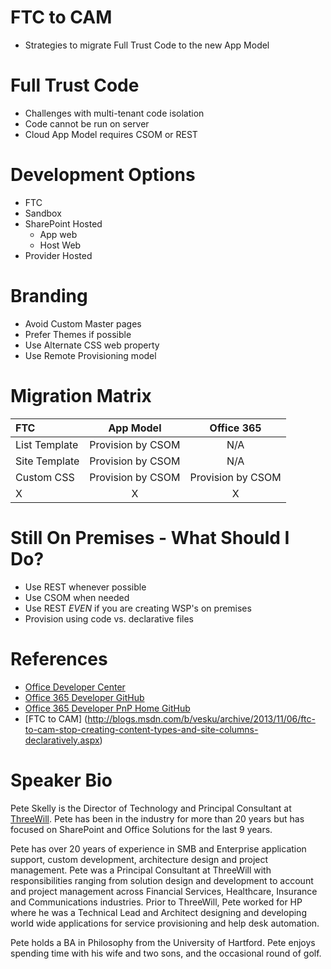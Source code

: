FTC to CAM
==============
 - Strategies to migrate Full Trust Code to the new App Model



Full Trust Code
===============
- Challenges with multi-tenant code isolation
- Code cannot be run on server
- Cloud App Model requires CSOM or REST



Development Options
===================
- FTC
- Sandbox
- SharePoint Hosted
    - App web
    - Host Web
- Provider Hosted



Branding
=================
- Avoid Custom Master pages
- Prefer Themes if possible
- Use Alternate CSS web property
- Use Remote Provisioning model



Migration Matrix
=================
| FTC           | App Model     | Office 365  |
| :------------- |:-------------:| :-----:|
| List Template      | Provision by CSOM | N/A|
| Site Template      | Provision by CSOM      |   N/A |
| Custom CSS | Provision by CSOM      |    Provision by CSOM |
| X|X|X|



Still On Premises - What Should I Do?
========================
- Use REST whenever possible
- Use CSOM when needed
- Use REST *EVEN* if you are creating WSP's on premises
- Provision using code vs. declarative files



References
=================
- [Office Developer Center](http://dev.office.com/)
- [Office 365 Developer GitHub](https://github.com/OfficeDev/PnP)
- [Office 365 Developer PnP Home GitHub](https://github.com/OfficeDev/PnP)
- [FTC to CAM] (http://blogs.msdn.com/b/vesku/archive/2013/11/06/ftc-to-cam-stop-creating-content-types-and-site-columns-declaratively.aspx)



Speaker Bio
==============
Pete Skelly is the Director of Technology and Principal Consultant at [ThreeWill](http://www.threewill.com/).
Pete has been in the industry for more than 20 years but has focused on SharePoint and Office
Solutions for the last 9 years.

Pete has over 20 years of experience in SMB and Enterprise application support, custom development, architecture design and project management.
Pete was a Principal Consultant at ThreeWill with responsibilities ranging from solution design and development to account and project management across Financial Services, Healthcare, Insurance and Communications industries.
Prior to ThreeWill, Pete worked for HP where he was a Technical Lead and Architect designing and developing world wide applications for service provisioning and help desk automation.

Pete holds a BA in Philosophy from the University of Hartford. Pete enjoys spending time with his wife and two sons, and the occasional round of golf.